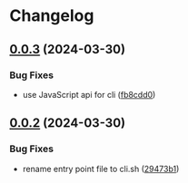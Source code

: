 # Changelog

## [0.0.3](https://github.com/joshunrau/semantic-release/compare/v0.0.2...v0.0.3) (2024-03-30)


### Bug Fixes

* use JavaScript api for cli ([fb8cdd0](https://github.com/joshunrau/semantic-release/commit/fb8cdd0d97230c8cfa0b7716bbc2d9116236f51c))

## [0.0.2](https://github.com/joshunrau/semantic-release/compare/v0.0.1...v0.0.2) (2024-03-30)


### Bug Fixes

* rename entry point file to cli.sh ([29473b1](https://github.com/joshunrau/semantic-release/commit/29473b1c3cff378f1360e221093f1f078fa43ef6))
